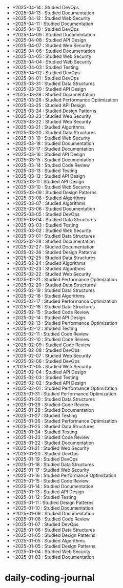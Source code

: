 - +2025-04-14 : Studied DevOps
- +2025-04-13 : Studied Documentation
- +2025-04-12 : Studied Web Security
- +2025-04-11 : Studied Documentation
- +2025-04-10 : Studied DevOps
- +2025-04-09 : Studied Documentation
- +2025-04-08 : Studied API Design
- +2025-04-07 : Studied Web Security
- +2025-04-06 : Studied Documentation
- +2025-04-05 : Studied Web Security
- +2025-04-04 : Studied Web Security
- +2025-04-03 : Studied Testing
- +2025-04-02 : Studied DevOps
- +2025-04-01 : Studied DevOps
- +2025-03-31 : Studied Data Structures
- +2025-03-30 : Studied API Design
- +2025-03-29 : Studied Documentation
- +2025-03-28 : Studied Performance Optimization
- +2025-03-25 : Studied API Design
- +2025-03-24 : Studied Design Patterns
- +2025-03-23 : Studied Web Security
- +2025-03-22 : Studied Web Security
- +2025-03-21 : Studied Algorithms
- +2025-03-20 : Studied Data Structures
- +2025-03-19 : Studied Web Security
- +2025-03-18 : Studied Documentation
- +2025-03-17 : Studied Documentation
- +2025-03-16 : Studied API Design
- +2025-03-15 : Studied Documentation
- +2025-03-14 : Studied Code Review
- +2025-03-13 : Studied Testing
- +2025-03-12 : Studied API Design
- +2025-03-11 : Studied API Design
- +2025-03-10 : Studied Web Security
- +2025-03-09 : Studied Design Patterns
- +2025-03-08 : Studied Algorithms
- +2025-03-07 : Studied Algorithms
- +2025-03-06 : Studied Documentation
- +2025-03-05 : Studied DevOps
- +2025-03-04 : Studied Data Structures
- +2025-03-03 : Studied Testing
- +2025-03-02 : Studied Web Security
- +2025-03-01 : Studied Data Structures
- +2025-02-28 : Studied Documentation
- +2025-02-27 : Studied Documentation
- +2025-02-26 : Studied Design Patterns
- +2025-02-25 : Studied Data Structures
- +2025-02-24 : Studied Algorithms
- +2025-02-23 : Studied Algorithms
- +2025-02-22 : Studied Web Security
- +2025-02-21 : Studied Performance Optimization
- +2025-02-20 : Studied Data Structures
- +2025-02-19 : Studied Data Structures
- +2025-02-18 : Studied Algorithms
- +2025-02-17 : Studied Performance Optimization
- +2025-02-16 : Studied Data Structures
- +2025-02-15 : Studied Code Review
- +2025-02-14 : Studied API Design
- +2025-02-13 : Studied Performance Optimization
- +2025-02-12 : Studied Testing
- +2025-02-11 : Studied Code Review
- +2025-02-10 : Studied Code Review
- +2025-02-09 : Studied Code Review
- +2025-02-08 : Studied DevOps
- +2025-02-07 : Studied Web Security
- +2025-02-06 : Studied DevOps
- +2025-02-05 : Studied Web Security
- +2025-02-04 : Studied API Design
- +2025-02-03 : Studied Testing
- +2025-02-02 : Studied API Design
- +2025-02-01 : Studied Performance Optimization
- +2025-01-31 : Studied Performance Optimization
- +2025-01-30 : Studied Data Structures
- +2025-01-29 : Studied Code Review
- +2025-01-28 : Studied Documentation
- +2025-01-27 : Studied Testing
- +2025-01-26 : Studied Performance Optimization
- +2025-01-25 : Studied Data Structures
- +2025-01-24 : Studied Testing
- +2025-01-23 : Studied Code Review
- +2025-01-22 : Studied Documentation
- +2025-01-21 : Studied Web Security
- +2025-01-20 : Studied DevOps
- +2025-01-19 : Studied DevOps
- +2025-01-18 : Studied Data Structures
- +2025-01-17 : Studied Web Security
- +2025-01-16 : Studied Performance Optimization
- +2025-01-15 : Studied Code Review
- +2025-01-14 : Studied Documentation
- +2025-01-13 : Studied API Design
- +2025-01-12 : Studied Testing
- +2025-01-11 : Studied Design Patterns
- +2025-01-10 : Studied Documentation
- +2025-01-09 : Studied Documentation
- +2025-01-08 : Studied Code Review
- +2025-01-07 : Studied DevOps
- +2025-01-06 : Studied Data Structures
- +2025-01-05 : Studied Design Patterns
- +2025-01-05 : Studied Algorithms
- +2025-01-05 : Studied Design Patterns
- +2025-01-04 : Studied Web Security
- +2025-01-03 : Studied Documentation
# daily-coding-journal
